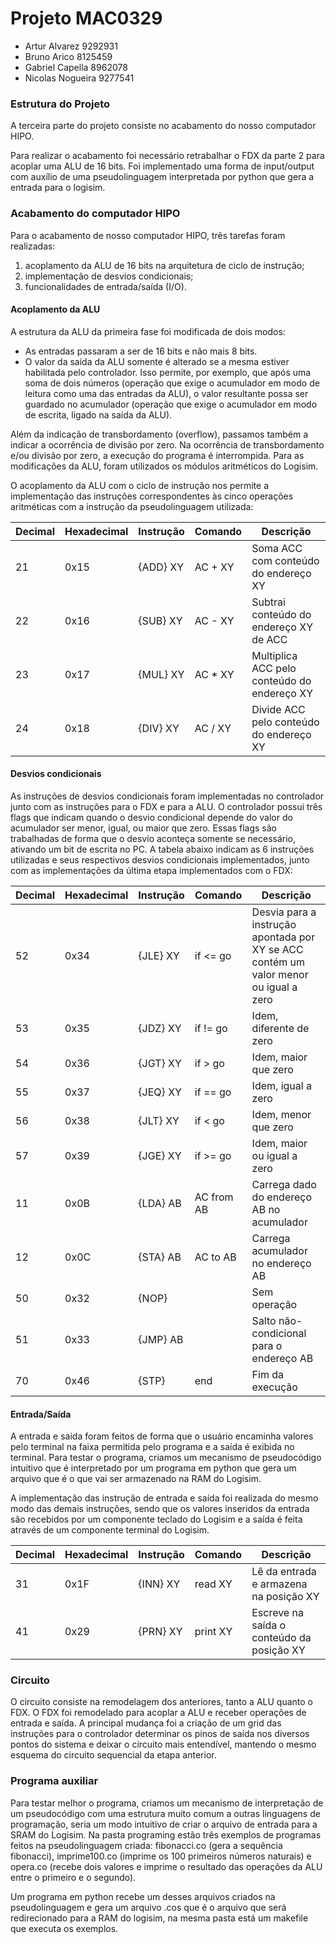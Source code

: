 # Projeto MAC0329

- Artur Alvarez		9292931
- Bruno Arico         8125459
- Gabriel Capella     8962078
- Nicolas Nogueira    9277541

### Estrutura do Projeto

A terceira parte do projeto consiste no acabamento do nosso computador HIPO.

Para realizar o acabamento foi necessário retrabalhar o FDX da parte 2 para acoplar uma ALU de 16 bits. Foi implementado uma forma de input/output com auxílio de uma pseudolinguagem interpretada por python que gera a entrada para o logisim.

### Acabamento do computador HIPO

Para o acabamento de nosso computador HIPO, três tarefas foram realizadas:

1. acoplamento da ALU de 16 bits na arquitetura de ciclo de instrução;
2. implementação de desvios condicionais;
3. funcionalidades de entrada/saída (I/O).

#### Acoplamento da ALU

A estrutura da ALU da primeira fase foi modificada de dois modos:

- As entradas passaram a ser de 16 bits e não mais 8 bits.
- O valor da saída da ALU somente é alterado se a mesma estiver habilitada pelo controlador. Isso permite, por exemplo, que após uma soma de dois números (operação que exige o acumulador em modo de leitura como uma das entradas da ALU), o valor resultante possa ser guardado no acumulador (operação que exige o acumulador em modo de escrita, ligado na saída da ALU).

Além da indicação de transbordamento (overflow), passamos também a indicar a ocorrência de divisão por zero. Na ocorrência de transbordamento e/ou divisão por zero, a execução do programa é interrompida. Para as modificações da ALU, foram utilizados os módulos aritméticos do Logisim.

O acoplamento da ALU com o ciclo de instrução nos permite a implementação das instruções correspondentes às cinco operações aritméticas com a instrução da pseudolinguagem utilizada:

 Decimal |  Hexadecimal | Instrução | Comando |              Descrição
---------|--------------|-----------|---------|---------------------------------------------
   21    |     0x15     | {ADD} XY  | AC + XY | Soma ACC com conteúdo do endereço XY
   22    |     0x16     | {SUB} XY  | AC - XY | Subtrai conteúdo do endereço XY de ACC
   23    |     0x17     | {MUL} XY  | AC * XY | Multiplica ACC pelo conteúdo do endereço XY
   24    |     0x18     | {DIV} XY  | AC / XY | Divide ACC pelo conteúdo do endereço XY

#### Desvios condicionais

As instruções de desvios condicionais foram implementadas no controlador junto com as instruções para o FDX e para a ALU. O controlador possui três flags que indicam quando o desvio condicional depende do valor do acumulador ser menor, igual, ou maior que zero. Essas flags são trabalhadas de forma que o desvio aconteça somente se necessário, ativando um bit de escrita no PC. A tabela abaixo indicam as 6 instruções utilizadas e seus respectivos desvios condicionais implementados, junto com as implementações da última etapa implementados com o FDX:

 Decimal |  Hexadecimal | Instrução |   Comando  |              Descrição
---------|--------------|-----------|------------|-----------------------------------------
   52    |     0x34     | {JLE} XY  |  if <= go  | Desvia para a instrução apontada por XY se ACC contém um valor menor ou igual a zero
   53    |     0x35     | {JDZ} XY  |  if != go  | Idem, diferente de zero
   54    |     0x36     | {JGT} XY  |  if >  go  | Idem, maior que zero
   55    |     0x37     | {JEQ} XY  |  if == go  | Idem, igual a zero
   56    |     0x38     | {JLT} XY  |  if <  go  | Idem, menor que zero
   57    |     0x39     | {JGE} XY  |  if >= go  | Idem, maior ou igual a zero
   11    |     0x0B     | {LDA} AB  | AC from AB | Carrega dado do endereço AB no acumulador
   12    |     0x0C     | {STA} AB  |  AC to AB  | Carrega acumulador no endereço AB
   50    |     0x32     | {NOP}     |            | Sem operação
   51    |     0x33     | {JMP} AB  |            | Salto não-condicional para o endereço AB
   70    |     0x46     | {STP}     |    end     | Fim da execução

#### Entrada/Saída

A entrada e saida foram feitos de forma que o usuário encaminha valores pelo terminal na faixa permitida pelo programa e a saída é exibida no terminal. Para testar o programa, criamos um mecanismo de pseudocódigo intuitivo que é interpretado por um programa em python que gera um arquivo que é o que vai ser armazenado na RAM do Logisim.

A implementação das instrução de entrada e saída foi realizada do mesmo modo das demais instruções, sendo que os valores inseridos da entrada são recebidos por um componente teclado do Logisim e a saída é feita através de um componente terminal do Logisim.

 Decimal |  Hexadecimal | Instrução | Comando  |              Descrição
---------|--------------|-----------|----------|-------------------------------------------
   31    |     0x1F     | {INN} XY  |  read XY | Lê da entrada e armazena na posição XY
   41    |     0x29     | {PRN} XY  | print XY | Escreve na saída o conteúdo da posição XY

### Circuito

O circuito consiste na remodelagem dos anteriores, tanto a ALU quanto o FDX. O FDX foi remodelado para acoplar a ALU e receber operações de entrada e saída. A principal mudança foi a criação de um grid das instruções para o controlador determinar os pinos de saída nos diversos pontos do sistema e deixar o circuito mais entendível, mantendo o mesmo esquema do circuito sequencial da etapa anterior.

<!-- colocar img do circuito -->
<!-- colocar img do controlador -->

### Programa auxiliar

Para testar melhor o programa, criamos um mecanismo de interpretação de um pseudocódigo com uma estrutura muito comum a outras linguagens de programação, seria um modo intuitivo de criar o arquivo de entrada para a SRAM do Logisim. Na pasta programing estão três exemplos de programas feitos na pseudolinguagem criada: fibonacci.co (gera a sequência fibonacci), imprime100.co (imprime os 100 primeiros números naturais) e opera.co (recebe dois valores e imprime o resultado das operações da ALU entre o primeiro e o segundo).

Um programa em python recebe um desses arquivos criados na pseudolinguagem e gera um arquivo .cos que é o arquivo que será redirecionado para a RAM do logisim, na mesma pasta está um makefile que executa os exemplos.
